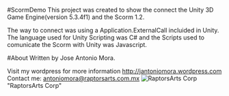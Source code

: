 #ScormDemo
This project was created to show the connect the Unity 3D Game Engine(version 5.3.4f1) and the Scorm 1.2.

The way to connect was using a Application.ExternalCall incluided in Unity. The language used for Unity Scripting was C# and the Scripts used to comunicate the Scorm with Unity was Javascript. 

#About
Written by Jose Antonio Mora.

Visit my wordpress for more information http://jantoniomora.wordpress.com
Contact me: antoniomora@raptorsarts.com.mx
![RaptorsArts Corp](http://www.raptorsarts.com.mx/06.jpg) "RaptorsArts Corp"  
